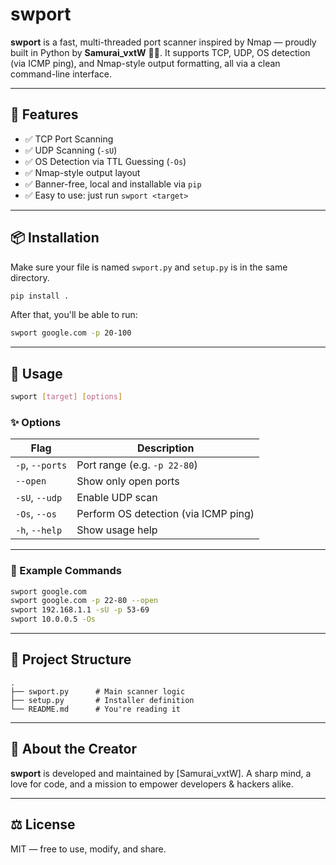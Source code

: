 # swport

**swport** is a fast, multi-threaded port scanner inspired by Nmap — proudly built in Python by **Samurai\_vxtW** 🥷🏻. It supports TCP, UDP, OS detection (via ICMP ping), and Nmap-style output formatting, all via a clean command-line interface.

---

## 🔧 Features

* ✅ TCP Port Scanning
* ✅ UDP Scanning (`-sU`)
* ✅ OS Detection via TTL Guessing (`-Os`)
* ✅ Nmap-style output layout
* ✅ Banner-free, local and installable via `pip`
* ✅ Easy to use: just run `swport <target>`

---

## 📦 Installation

Make sure your file is named `swport.py` and `setup.py` is in the same directory.

```bash
pip install .
```

After that, you'll be able to run:

```bash
swport google.com -p 20-100
```

---

## 🚀 Usage

```bash
swport [target] [options]
```

### ✨ Options

| Flag            | Description                          |
| --------------- | ------------------------------------ |
| `-p`, `--ports` | Port range (e.g. `-p 22-80`)         |
| `--open`        | Show only open ports                 |
| `-sU`, `--udp`  | Enable UDP scan                      |
| `-Os`, `--os`   | Perform OS detection (via ICMP ping) |
| `-h`, `--help`  | Show usage help                      |

---

### 🧪 Example Commands

```bash
swport google.com
swport google.com -p 22-80 --open
swport 192.168.1.1 -sU -p 53-69
swport 10.0.0.5 -Os
```

---

## 📁 Project Structure

```
.
├── swport.py      # Main scanner logic
├── setup.py       # Installer definition
└── README.md      # You're reading it
```

---

## 🧠 About the Creator

**swport** is developed and maintained by \[Samurai\_vxtW].
A sharp mind, a love for code, and a mission to empower developers & hackers alike.

---

## ⚖️ License

MIT — free to use, modify, and share.
